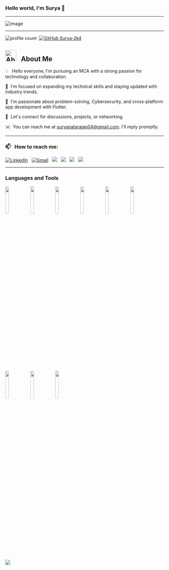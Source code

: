 ### Hello world, I'm Surya  👋 

-----

<p align="center">
 
![image](https://user-images.githubusercontent.com/61057666/169029838-74df663d-2e62-4d77-bdff-b43f7d63f00f.png)
</p>

-----

![profile count](https://komarev.com/ghpvc/?username=Surya-2k4&color=red)&nbsp;
[![GitHub Surya-2k4](https://img.shields.io/github/followers/Surya-2k4?label=follow&style=social)](https://github.com/Surya-2k4)&nbsp;

<img src="https://github.com/7oSkaaa/7oSkaaa/blob/main/Images/about_me.gif?raw=true" alt="About Me GIF" width="35px">  &nbsp;  <b>About Me</b>
--
💡   Hello everyone, I'm pursuing an MCA with a strong passion for technology and collaboration.

🌱  I'm focused on expanding my technical skills and staying updated with industry trends.

🚀  I'm passionate about problem-solving, Cybersecurity, and cross-platform app development with Flutter.  

💬  Let's connect for discussions, projects, or networking.

✉️  You can reach me at suryanatarajan04@gmail.com. I'll reply promptly.

-----
### 📫 &nbsp; How to reach me:



<a href="https://www.linkedin.com/in/surya-2k4//"><img alt="LinkedIn" src="https://img.shields.io/badge/linkedin%20-%230077B5.svg?&style=flat&logo=linkedin&logoColor=white"/></a> &nbsp;
<a href="mailto:suryanatarajan04@gmail.com"><img alt="Gmail" src="https://img.shields.io/badge/Gmail-D14836?style=flat&logo=gmail&logoColor=white" /></a> &nbsp;
<a href="https://www.hackerrank.com/suryanatarajan04/"><img src="https://img.shields.io/badge/-HackerRank-0D7C66?style=flat&logo=HackerRank&logoColor=white"/></a> &nbsp;
<a href="https://leetcode.com/u/xjFcRW7cwc/"><img src="https://img.shields.io/badge/-LeetCode-FFDA76?style=flat&logo=LeetCode&logoColor=black"/></a> &nbsp;
<a href="https://www.codechef.com/users/surya_2k4"><img src="https://img.shields.io/badge/-CodeChef-982B1C?style=flat&logo=CodeChef&logoColor=white"/></a> &nbsp;
<a href="https://www.geeksforgeeks.org/user/suryanataylmp/"><img src="https://img.shields.io/badge/-GeeksForGeeks-387F39?style=flat&logo=GeeksForGeeks&logoColor=green"/></a> &nbsp;

-----  



### Languages and Tools

<p>
<code><img width="15%" src="https://www.vectorlogo.zone/logos/java/java-ar21.svg"></code>  
<code><img width="15%" src="https://www.vectorlogo.zone/logos/python/python-ar21.svg"></code>
<code><img width="15%" src="https://www.vectorlogo.zone/logos/w3_html5/w3_html5-ar21.svg"></code>
<code><img width="15%" src="https://www.vectorlogo.zone/logos/w3_css/w3_css-ar21.svg"></code>
<code><img width="15%" src="https://www.vectorlogo.zone/logos/javascript/javascript-horizontal.svg"></code>
<code><img width="15%" src="https://www.vectorlogo.zone/logos/mysql/mysql-ar21.svg"></code>
<code><img width="15%" src="https://www.vectorlogo.zone/logos/github/github-ar21.svg"></code>
<code><img width="15%" src="https://www.vectorlogo.zone/logos/git-scm/git-scm-ar21.svg"></code>
<code><img width="15%" src="https://www.vectorlogo.zone/logos/linux/linux-ar21.svg"></code>
</p>

<a href="#"><img src="./snakefile.svg"></a>
